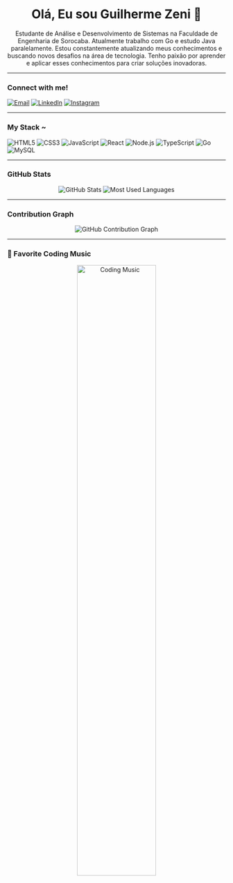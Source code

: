 <h1 align="center">Olá, Eu sou Guilherme Zeni 👋</h1>

<p align="center">
  Estudante de Análise e Desenvolvimento de Sistemas na Faculdade de Engenharia de Sorocaba. 
  Atualmente trabalho com Go e estudo Java paralelamente. 
  Estou constantemente atualizando meus conhecimentos e buscando novos desafios na área de tecnologia. 
  Tenho paixão por aprender e aplicar esses conhecimentos para criar soluções inovadoras.
</p>

---

### Connect with me!
[![Email](https://img.shields.io/badge/Email-D14836?style=flat&logo=gmail&logoColor=white)](mailto:seuemail@example.com)
[![LinkedIn](https://img.shields.io/badge/LinkedIn-0077B5?style=flat&logo=linkedin&logoColor=white)](https://www.linkedin.com/in/seu-perfil/)
[![Instagram](https://img.shields.io/badge/Instagram-E4405F?style=flat&logo=instagram&logoColor=white)](https://www.instagram.com/seuusuario/)

---

### My Stack ~
<p align="left">
  <img src="https://img.shields.io/badge/HTML5-E34F26?style=flat&logo=html5&logoColor=white" alt="HTML5"/>
  <img src="https://img.shields.io/badge/CSS3-1572B6?style=flat&logo=css3&logoColor=white" alt="CSS3"/>
  <img src="https://img.shields.io/badge/JavaScript-F7DF1E?style=flat&logo=javascript&logoColor=black" alt="JavaScript"/>
  <img src="https://img.shields.io/badge/React-20232A?style=flat&logo=react&logoColor=61DAFB" alt="React"/>
  <img src="https://img.shields.io/badge/Node.js-339933?style=flat&logo=node.js&logoColor=white" alt="Node.js"/>
  <img src="https://img.shields.io/badge/TypeScript-007ACC?style=flat&logo=typescript&logoColor=white" alt="TypeScript"/>
  <img src="https://img.shields.io/badge/Go-00ADD8?style=flat&logo=go&logoColor=white" alt="Go"/>
  <img src="https://img.shields.io/badge/MySQL-4479A1?style=flat&logo=mysql&logoColor=white" alt="MySQL"/>
</p>

---

### GitHub Stats
<p align="center">
  <img src="https://github-readme-stats.vercel.app/api?username=seu-usuario&show_icons=true&theme=radical" alt="GitHub Stats"/>
  <img src="https://github-readme-stats.vercel.app/api/top-langs/?username=seu-usuario&layout=compact&theme=radical" alt="Most Used Languages"/>
</p>

---

### Contribution Graph
<p align="center">
  <img src="https://github-readme-activity-graph.cyclic.app/graph?username=seu-usuario&theme=github" alt="GitHub Contribution Graph"/>
</p>

---

### 🎥 Favorite Coding Music
<p align="center">
  <img src="https://img.youtube.com/vi/CÓDIGO_DO_VIDEO/maxresdefault.jpg" width="60%" alt="Coding Music"/>
</p>
